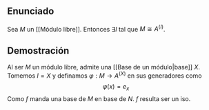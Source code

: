 
## Enunciado
Sea $M$ un [[Módulo libre]]. Entonces $\exists I$ tal que $M \cong A^{(I)}$.

## Demostración

Al ser $M$ un módulo libre, admite una [[Base de un módulo|base]] $X$. Tomemos $I=X$ y definamos $\varphi:M\to A^{(X)}$ en sus generadores como
$$
\varphi(x)= e_{x}
$$
Como $f$ manda una base de $M$ en base de $N$. $f$ resulta ser un iso.